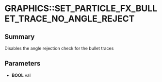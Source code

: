 # GRAPHICS::SET_PARTICLE_FX_BULLET_TRACE_NO_ANGLE_REJECT

## Summary
Disables the angle rejection check for the bullet traces

## Parameters
* **BOOL** val